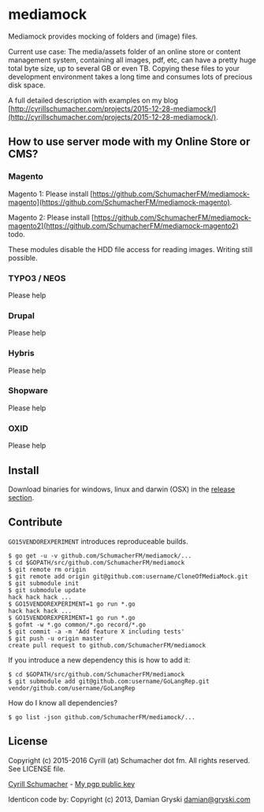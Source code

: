 # mediamock

Mediamock provides mocking of folders and (image) files.

Current use case: The media/assets folder of an online store or content 
management system, containing all images, pdf, etc, can have a pretty huge
total byte size, up to several GB or even TB. Copying these files to your 
development environment takes a long time and consumes lots of precious 
disk space.

A full detailed description with examples on my blog [http://cyrillschumacher.com/projects/2015-12-28-mediamock/](http://cyrillschumacher.com/projects/2015-12-28-mediamock/).

## How to use server mode with my Online Store or CMS?

### Magento

Magento 1: Please install [https://github.com/SchumacherFM/mediamock-magento](https://github.com/SchumacherFM/mediamock-magento).

Magento 2: Please install [https://github.com/SchumacherFM/mediamock-magento2](https://github.com/SchumacherFM/mediamock-magento2) todo.

These modules disable the HDD file access for reading images. Writing still possible.

### TYPO3 / NEOS

Please help

### Drupal

Please help

### Hybris

Please help

### Shopware

Please help

### OXID

Please help

## Install

Download binaries for windows, linux and darwin (OSX) in the [release section](https://github.com/SchumacherFM/mediamock/releases).

## Contribute

`GO15VENDOREXPERIMENT` introduces reproduceable builds. 

```
$ go get -u -v github.com/SchumacherFM/mediamock/...
$ cd $GOPATH/src/github.com/SchumacherFM/mediamock
$ git remote rm origin
$ git remote add origin git@github.com:username/CloneOfMediaMock.git
$ git submodule init
$ git submodule update
hack hack hack ...
$ GO15VENDOREXPERIMENT=1 go run *.go
hack hack hack ...
$ GO15VENDOREXPERIMENT=1 go run *.go
$ gofmt -w *.go common/*.go record/*.go
$ git commit -a -m 'Add feature X including tests'
$ git push -u origin master
create pull request to github.com/SchumacherFM/mediamock
```

If you introduce a new dependency this is how to add it:

```
$ cd $GOPATH/src/github.com/SchumacherFM/mediamock
$ git submodule add git@github.com:username/GoLangRep.git vendor/github.com/username/GoLangRep
```

How do I know all dependencies?

```
$ go list -json github.com/SchumacherFM/mediamock/...
```

## License

Copyright (c) 2015-2016 Cyrill (at) Schumacher dot fm. All rights reserved. See LICENSE file.

[Cyrill Schumacher](https://github.com/SchumacherFM) - [My pgp public key](http://www.schumacher.fm/cyrill.asc)

Identicon code by: Copyright (c) 2013, Damian Gryski <damian@gryski.com>
